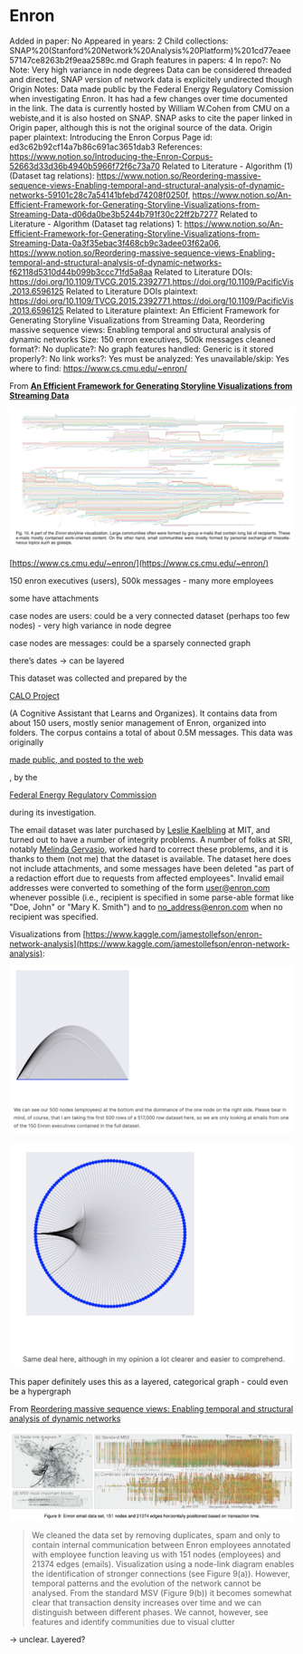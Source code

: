 # Enron

Added in paper: No
Appeared in years: 2
Child collections: SNAP%20(Stanford%20Network%20Analysis%20Platform)%201cd77eaee57147ce8263b2f9eaa2589c.md
Graph features in papers: 4
In repo?: No
Note: Very high variance in node degrees 
Data can be considered threaded and directed, SNAP version of network data is explicitely undirected though
Origin Notes: Data made public by the Federal Energy Regulatory Comission when investigating Enron. It has had a few changes over time documented in the link. The data is currently hosted by William W.Cohen from CMU on a webiste,and it is also hosted on SNAP. SNAP asks to cite the paper linked in Origin paper, although this is not the original source of the data.
Origin paper plaintext: Introducing the Enron Corpus
Page id: ed3c62b92cf14a7b86c691ac3651dab3
References: https://www.notion.so/Introducing-the-Enron-Corpus-52663d33d36b4940b5966f72f6c73a70
Related to Literature - Algorithm (1) (Dataset tag relations): https://www.notion.so/Reordering-massive-sequence-views-Enabling-temporal-and-structural-analysis-of-dynamic-networks-59101c28c7a54141bfebd74208f0250f, https://www.notion.so/An-Efficient-Framework-for-Generating-Storyline-Visualizations-from-Streaming-Data-d06da0be3b5244b791f30c22ff2b7277
Related to Literature - Algorithm (Dataset tag relations) 1: https://www.notion.so/An-Efficient-Framework-for-Generating-Storyline-Visualizations-from-Streaming-Data-0a3f35ebac3f468cb9c3adee03f62a06, https://www.notion.so/Reordering-massive-sequence-views-Enabling-temporal-and-structural-analysis-of-dynamic-networks-f62118d5310d44b099b3ccc71fd5a8aa
Related to Literature DOIs: https://doi.org/10.1109/TVCG.2015.2392771,https://doi.org/10.1109/PacificVis.2013.6596125
Related to Literature DOIs plaintext: https://doi.org/10.1109/TVCG.2015.2392771,https://doi.org/10.1109/PacificVis.2013.6596125
Related to Literature plaintext: An Efficient Framework for Generating Storyline Visualizations from Streaming Data, Reordering massive sequence views: Enabling temporal and structural analysis of dynamic networks
Size: 150 enron executives, 500k messages
cleaned format?: No
duplicate?: No
graph features handled: Generic
is it stored properly?: No
link works?: Yes
must be analyzed: Yes
unavailable/skip: Yes
where to find: https://www.cs.cmu.edu/~enron/

From [**An Efficient Framework for Generating Storyline Visualizations from Streaming Data**](https://www.notion.so/An-Efficient-Framework-for-Generating-Storyline-Visualizations-from-Streaming-Data-0a3f35ebac3f468cb9c3adee03f62a06) 

![Untitled](Enron%20ed3c62b92cf14a7b86c691ac3651dab3/Untitled.png)

[https://www.cs.cmu.edu/~enron/](https://www.cs.cmu.edu/~enron/)

150 enron executives (users), 500k messages - many more employees

some have attachments

case nodes are users: could be a very connected dataset (perhaps too few nodes) - very high variance in node degree

case nodes are messages: could be a sparsely connected graph

there’s dates → can be layered

This dataset was collected and prepared by the

[CALO Project](http://www.ai.sri.com/project/CALO)

(A Cognitive Assistant that Learns and Organizes). It contains data from about 150 users, mostly senior management of Enron, organized into folders. The corpus contains a total of about 0.5M messages. This data was originally

[made public, and posted to the web](http://www.salon.com/news/feature/2003/10/14/enron/index_np.html)

, by the

[Federal Energy Regulatory Commission](http://www.ferc.gov/)

during its investigation.

The email dataset was later purchased by [Leslie Kaelbling](http://www.ai.mit.edu/people/lpk/lpk.html) at MIT, and turned out to have a number of integrity problems. A number of folks at SRI, notably [Melinda Gervasio](http://www.ai.sri.com/people/gervasio), worked hard to correct these problems, and it is thanks to them (not me) that the dataset is available. The dataset here does not include attachments, and some messages have been deleted "as part of a redaction effort due to requests from affected employees". Invalid email addresses were converted to something of the form user@enron.com whenever possible (i.e., recipient is specified in some parse-able format like "Doe, John" or "Mary K. Smith") and to no_address@enron.com when no recipient was specified.

Visualizations from [https://www.kaggle.com/jamestollefson/enron-network-analysis](https://www.kaggle.com/jamestollefson/enron-network-analysis):

![Untitled](Enron%20ed3c62b92cf14a7b86c691ac3651dab3/Untitled%201.png)

![Untitled](Enron%20ed3c62b92cf14a7b86c691ac3651dab3/Untitled%202.png)

This paper definitely uses this as a layered, categorical graph - could even be a hypergraph

From [Reordering massive sequence views: Enabling temporal and structural analysis of dynamic networks](https://www.notion.so/Reordering-massive-sequence-views-Enabling-temporal-and-structural-analysis-of-dynamic-networks-f62118d5310d44b099b3ccc71fd5a8aa) 

![Untitled](Enron%20ed3c62b92cf14a7b86c691ac3651dab3/Untitled%203.png)

> We cleaned the data set by removing duplicates, spam and only to contain internal communication between Enron employees annotated with employee function leaving us with 151 nodes (employees) and 21374 edges (emails). Visualization using a node-link diagram enables the identification of stronger connections (see Figure 9(a)). However, temporal patterns and the evolution of the network cannot be analysed. From the standard MSV (Figure 9(b)) it becomes somewhat clear that transaction density increases over time and we can distinguish between different phases. We cannot, however, see features and identify communities due to visual clutter
> 

→ unclear. Layered?